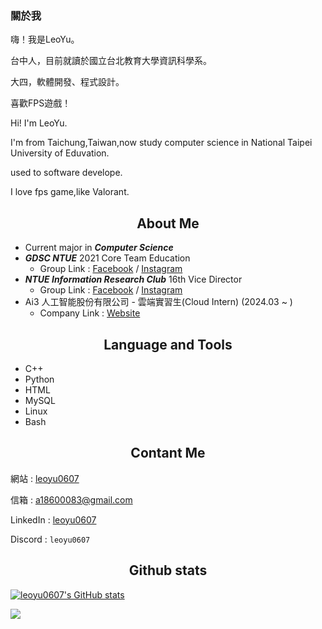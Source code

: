 ### 關於我

嗨！我是LeoYu。

台中人，目前就讀於國立台北教育大學資訊科學系。

大四，軟體開發、程式設計。

喜歡FPS遊戲！

Hi! I'm LeoYu.

I'm from Taichung,Taiwan,now study computer science in National Taipei University of Eduvation.

used to software develope.

I love fps game,like Valorant.

<!--經歷-->
<h2 align = "center">
  About Me
</h2>

* Current major in ***Computer Science***
* ***GDSC NTUE*** 2021 Core Team Education
  * Group Link : [Facebook](https://www.facebook.com/DSCNTUE) / [Instagram](https://www.instagram.com/dsc_ntue/)
* ***NTUE Information Research Club*** 16th Vice Director
  * Group Link : [Facebook](https://www.facebook.com/ntueIRC) / [Instagram](https://www.instagram.com/ntueirc/)
* Ai3 人工智能股份有限公司 - 雲端實習生(Cloud Intern) (2024.03 ~ )
  * Company Link : [Website](https://ai3.cloud/)
<!--置頂專案-->



<!--語言工具/技能-->
<h2 align = "center">
  Language and Tools
</h2>

- C++
- Python
- HTML
- MySQL
- Linux
- Bash
<!--- PHP-->
<!--- JSP-->
<!--- Arduino-->


<h2 align = "center">
  Contant Me
</h2>

 網站 : [leoyu0607](<https://leoyu0607.github.io/leoyu.github.io/>)

 信箱 : [a18600083@gmail.com](mailto:a18600083@gmail.com)
 
 LinkedIn : [leoyu0607](https://www.linkedin.com/in/leoyu0607/)
 
 Discord : `leoyu0607`

<h2 align = "center">
  Github stats
</h2>

[![leoyu0607's GitHub stats](https://github-readme-stats.vercel.app/api?username=leoyu0607&count_private=true&show_icons=true&theme=tokyonight)](https://github.com/anuraghazra/github-readme-stats)

![](https://github-readme-stats.vercel.app/api/top-langs/?username=leoyu0607&layout=compact&hide=scss,vue&count_private=true)
